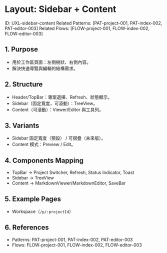 # Layout: Sidebar + Content
ID: UXL-sidebar-content
Related Patterns: [PAT-project-001, PAT-index-002, PAT-editor-003]
Related Flows: [FLOW-project-001, FLOW-index-002, FLOW-editor-003]

## 1. Purpose
- 用於工作區頁面：左側樹狀、右側內容。
- 解決快速導覽與編輯的結構需求。

## 2. Structure
- Header/TopBar：專案選擇、Refresh、狀態顯示。
- Sidebar（固定寬度，可滾動）：TreeView。
- Content（可滾動）：Viewer/Editor 與工具列。

## 3. Variants
- Sidebar 固定寬度（預設） / 可摺疊（未來版）。
- Content 模式：Preview / Edit。

## 4. Components Mapping
- TopBar → Project Switcher, Refresh, Status Indicator, Toast
- Sidebar → TreeView
- Content → MarkdownViewer/MarkdownEditor, SaveBar

## 5. Example Pages
- Workspace（`/p/:projectId`）

## 6. References
- Patterns: PAT-project-001, PAT-index-002, PAT-editor-003
- Flows: FLOW-project-001, FLOW-index-002, FLOW-editor-003

